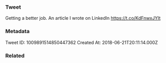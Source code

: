 ### Tweet
Getting a better job. An article I wrote on LinkedIn https://t.co/KdFnwxJYIt

### Metadata
Tweet ID: 1009891514850447362
Created At: 2018-06-21T20:11:14.000Z

### Related

